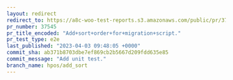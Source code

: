 ```yaml
---
layout: redirect
redirect_to: https://a8c-woo-test-reports.s3.amazonaws.com/public/pr/37545/e2e/index.html
pr_number: 37545
pr_title_encoded: "Add+sort+order+for+migration+script."
pr_test_type: e2e
last_published: "2023-04-03 09:48:05 +0000"
commit_sha: ab371b8703dbe7ef869cb2b5667d209fdd635e85
commit_message: "Add unit test."
branch_name: hpos/add_sort
---
```


